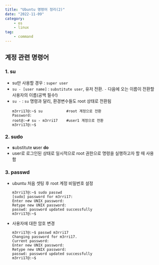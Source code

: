 ```yaml
---
title: "Ubuntu 명령어 정리(2)"
date: "2022-11-09"
category: 
    - os
    - linux
tag: 
    - command
---
```


## 계정 관련 명령어
### 1. su
* su만 사용할 경우 : `super user`
* `su - [user name]` : `substitute user`, 유저 전환. `-` 다음에 오는 이름이 전환할 사용자의 이름(공백 필수!)
* `su -` : `su` 명령과 달리, 환경변수들도 root 상태로 전환됨
  ```console
  m3rri17@:~$ su           #root 계정으로 전환
  Password: 
  root@:~# su - m3rri17    #user1 계정으로 전환
  m3rri17@:~$
  ```
### 2. sudo
* **s**ubstitute **u**ser **do**
* user로 로그인된 상태로 일시적으로 root 권한으로 명령을 실행하고자 할 때 사용함

### 3. passwd
* ubuntu 처음 셋팅 후 root 계정 비밀번호 설정
  ```console
  m3rri17@:~$ sudo passwd
  [sudo] password for m3rri17:
  Enter new UNIX password:
  Retype new UNIX password:
  passwd: password updated successfully
  m3rri17@:~$
  ```
* 사용자에 대한 암호 변경
  ```console
  m3rri17@:~$ passwd m3rri17
  Changing password for m3rri17.
  Current password:
  Enter new UNIX password:
  Retype new UNIX password:
  passwd: password updated successfully
  m3rri17@:~$
  ```
